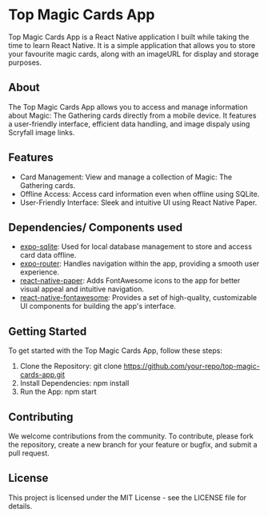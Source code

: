 # Top Magic Cards App
Top Magic Cards App is a React Native application I built while taking the time to learn React Native. It is a simple application that allows you to store your favourite magic cards, along with an imageURL
for display and storage purposes.

## About
The Top Magic Cards App allows you to access and manage information about Magic: The Gathering cards directly from a mobile device. 
It features a user-friendly interface, efficient data handling, and image dispaly using Scryfall image links. 

## Features
- Card Management: View and manage a collection of Magic: The Gathering cards.
- Offline Access: Access card information even when offline using SQLite.
- User-Friendly Interface: Sleek and intuitive UI using React Native Paper.

## Dependencies/ Components used
- [expo-sqlite](https://docs.expo.dev/versions/latest/sdk/sqlite/): Used for local database management to store and access card data offline.
- [expo-router](https://docs.expo.dev/router/introduction/): Handles navigation within the app, providing a smooth user experience.
- [react-native-paper](https://callstack.github.io/react-native-paper/): Adds FontAwesome icons to the app for better visual appeal and intuitive navigation.
- [react-native-fontawesome](https://docs.fontawesome.com/web/use-with/react-native): Provides a set of high-quality, customizable UI components for building the app's interface.

## Getting Started
To get started with the Top Magic Cards App, follow these steps:

1. Clone the Repository: git clone https://github.com/your-repo/top-magic-cards-app.git
2. Install Dependencies: npm install
3. Run the App: npm start

## Contributing
We welcome contributions from the community. To contribute, please fork the repository, create a new branch for your feature or bugfix, and submit a pull request.

## License
This project is licensed under the MIT License - see the LICENSE file for details.

